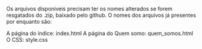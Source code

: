 Os arquivos disponiveis precisam ter os nomes alterados se forem resgatados do .zip, baixado pelo github.
O nomes dos arquivos já presentes por enquanto são:

A página do índice: index.html
A página do Quem somo: quem_somos.html
O CSS: style.css

